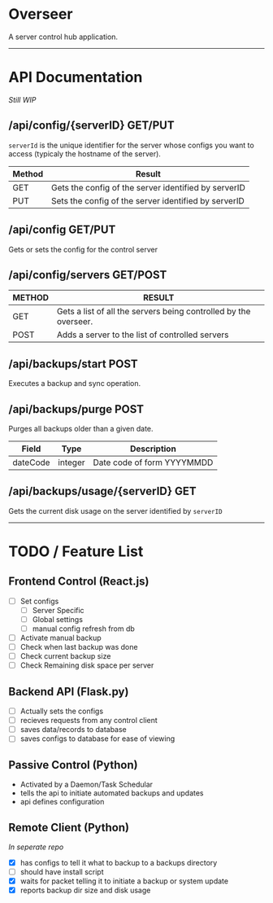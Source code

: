 # Overseer
A server control hub application.

-----

# API Documentation
*Still WIP*

## /api/config/{serverID} GET/PUT
`serverId` is the unique identifier for the server whose configs you want to access (typicaly the hostname of the server).

Method|Result
------|------
GET|Gets the config of the server identified by serverID
PUT|Sets the config of the server identified by serverID

## /api/config GET/PUT
Gets or sets the config for the control server

## /api/config/servers GET/POST

METHOD|RESULT
------|------
GET|Gets a list of all the servers being controlled by the overseer.
POST|Adds a server to the list of controlled servers

## /api/backups/start POST
Executes a backup and sync operation.

## /api/backups/purge POST
Purges all backups older than a given date.

Field|Type|Description
-----|----|-----------
dateCode|integer|Date code of form YYYYMMDD

## /api/backups/usage/{serverID} GET
Gets the current disk usage on the server identified by `serverID`

-----

# TODO / Feature List

## Frontend Control (React.js)
- [ ] Set configs
  - [ ] Server Specific
  - [ ] Global settings
  - [ ] manual config refresh from db
- [ ] Activate manual backup
- [ ] Check when last backup was done
- [ ] Check current backup size
- [ ] Check Remaining disk space per server

## Backend API (Flask.py)
- [ ] Actually sets the configs
- [ ] recieves requests from any control client
- [ ] saves data/records to database
- [ ] saves configs to database for ease of viewing

## Passive Control (Python)
- Activated by a Daemon/Task Schedular
- tells the api to initiate automated backups and updates
- api defines configuration

## Remote Client (Python)
*In seperate repo*
- [X] has configs to tell it what to backup to a backups directory
- [ ] should have install script
- [X] waits for packet telling it to initiate a backup or system update
- [X] reports backup dir size and disk usage
